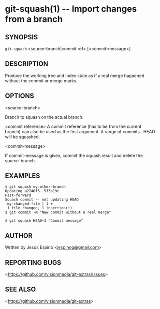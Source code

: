 git-squash(1) -- Import changes from a branch
=============================================

## SYNOPSIS

`git-squash` &lt;source-branch|commit ref&gt; [&lt;commit-message&gt;]

## DESCRIPTION

  Produce the working tree and index state as if a real merge happened without
  the commit or merge marks.

## OPTIONS

  &lt;source-branch&gt;

  Branch to squash on the actual branch.

  &lt;commit reference&gt;
  A commit reference (has to be from the current branch) can also be used as the
  first argument. A range of commits <sha>..HEAD will be squashed.

  &lt;commit-message&gt;

  If commit-message is given, commit the squash result and delete the source-branch.

## EXAMPLES

    $ git squash my-other-branch
    Updating a2740f5..533b19c
    Fast-forward
    Squash commit -- not updating HEAD
     my-changed-file | 1 +
     1 file changed, 1 insertion(+)
    $ git commit -m "New commit without a real merge"

    $ git squash HEAD~3 "Commit message"

## AUTHOR

Written by Jesús Espino &lt;<jespinog@gmail.com>&gt;

## REPORTING BUGS

&lt;<https://github.com/visionmedia/git-extras/issues>&gt;

## SEE ALSO

&lt;<https://github.com/visionmedia/git-extras>&gt;
